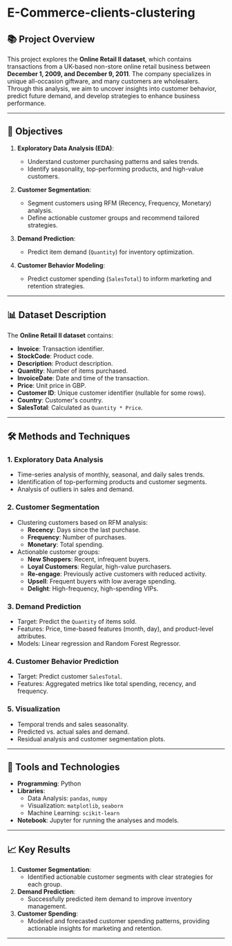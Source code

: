 # E-Commerce-clients-clustering

## 📚 Project Overview
This project explores the **Online Retail II dataset**, which contains transactions from a UK-based non-store online retail business between **December 1, 2009, and December 9, 2011**. The company specializes in unique all-occasion giftware, and many customers are wholesalers.  
Through this analysis, we aim to uncover insights into customer behavior, predict future demand, and develop strategies to enhance business performance.

---

## 🎯 Objectives
1. **Exploratory Data Analysis (EDA)**:
   - Understand customer purchasing patterns and sales trends.
   - Identify seasonality, top-performing products, and high-value customers.

2. **Customer Segmentation**:
   - Segment customers using RFM (Recency, Frequency, Monetary) analysis.
   - Define actionable customer groups and recommend tailored strategies.

3. **Demand Prediction**:
   - Predict item demand (`Quantity`) for inventory optimization.

4. **Customer Behavior Modeling**:
   - Predict customer spending (`SalesTotal`) to inform marketing and retention strategies.

---

## 📊 Dataset Description
The **Online Retail II dataset** contains:
- **Invoice**: Transaction identifier.
- **StockCode**: Product code.
- **Description**: Product description.
- **Quantity**: Number of items purchased.
- **InvoiceDate**: Date and time of the transaction.
- **Price**: Unit price in GBP.
- **Customer ID**: Unique customer identifier (nullable for some rows).
- **Country**: Customer's country.
- **SalesTotal**: Calculated as `Quantity * Price`.

---

## 🛠️ Methods and Techniques
### 1. **Exploratory Data Analysis**
   - Time-series analysis of monthly, seasonal, and daily sales trends.
   - Identification of top-performing products and customer segments.
   - Analysis of outliers in sales and demand.

### 2. **Customer Segmentation**
   - Clustering customers based on RFM analysis:
     - **Recency**: Days since the last purchase.
     - **Frequency**: Number of purchases.
     - **Monetary**: Total spending.
   - Actionable customer groups:
     - **New Shoppers**: Recent, infrequent buyers.
     - **Loyal Customers**: Regular, high-value purchasers.
     - **Re-engage**: Previously active customers with reduced activity.
     - **Upsell**: Frequent buyers with low average spending.
     - **Delight**: High-frequency, high-spending VIPs.

### 3. **Demand Prediction**
   - Target: Predict the `Quantity` of items sold.
   - Features: Price, time-based features (month, day), and product-level attributes.
   - Models: Linear regression and Random Forest Regressor.

### 4. **Customer Behavior Prediction**
   - Target: Predict customer `SalesTotal`.
   - Features: Aggregated metrics like total spending, recency, and frequency.

### 5. **Visualization**
   - Temporal trends and sales seasonality.
   - Predicted vs. actual sales and demand.
   - Residual analysis and customer segmentation plots.

---

## 🔧 Tools and Technologies
- **Programming**: Python
- **Libraries**:
  - Data Analysis: `pandas`, `numpy`
  - Visualization: `matplotlib`, `seaborn`
  - Machine Learning: `scikit-learn`
- **Notebook**: Jupyter for running the analyses and models.

---

## 📈 Key Results
1. **Customer Segmentation**:
   - Identified actionable customer segments with clear strategies for each group.
2. **Demand Prediction**:
   - Successfully predicted item demand to improve inventory management.
3. **Customer Spending**:
   - Modeled and forecasted customer spending patterns, providing actionable insights for marketing and retention.

---
